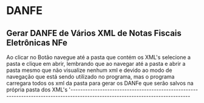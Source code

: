 # DANFE
Gerar DANFE de Vários XML de Notas Fiscais Eletrônicas NFe
----------------------------------------------------------
Ao clicar no Botão navegue até a pasta que contém os XML's selecione a pasta e clique em abrir,
lembrando que ao navegar até a pasta e abrir a pasta mesmo que não visualize nenhum xml e devido ao 
modo de navegação que está sendo utilizado no programa, mas o programa carregara todos os xml da pasta para gerar os DANFe 
que serão salvos na própria pasta dos XML's
'-------------------------------------------------------------------------------------------------------------------------------
